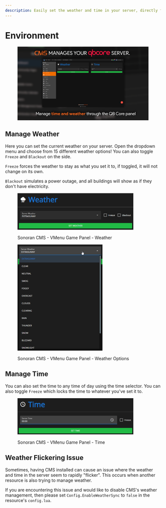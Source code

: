 ```yaml
---
description: Easily set the weather and time in your server, directly from CMS!
---
```


# Environment

<figure><img src="../../../.gitbook/assets/enviorment-2.png" alt=""><figcaption></figcaption></figure>

## Manage Weather

Here you can set the current weather on your server. Open the dropdown menu and choose from 15 different weather options! You can also toggle `Freeze` and `Blackout` on the side.

`Freeze` forces the weather to stay as what you set it to, if toggled, it will not change on its own.

`Blackout` simulates a power outage, and all buildings will show as if they don't have electricity.

<figure><img src="../../../.gitbook/assets/CMS_VMenuEnvWeather.png" alt="" width="375"><figcaption><p>Sonoran CMS - VMenu Game Panel - Weather</p></figcaption></figure>

<figure><img src="../../../.gitbook/assets/CMS_VMenuEnvWeatherOptions.png" alt="" width="275"><figcaption><p>Sonoran CMS - VMenu Game Panel - Weather Options</p></figcaption></figure>

## Manage Time

You can also set the time to any time of day using the time selector. You can also toggle `Freeze` which locks the time to whatever you've set it to.

<figure><img src="../../../.gitbook/assets/CMS_VMenuEnvTime.png" alt="" width="375"><figcaption><p>Sonoran CMS - VMenu Game Panel - Time</p></figcaption></figure>

## Weather Flickering Issue

Sometimes, having CMS installed can cause an issue where the weather and time in the server seem to rapidly "flicker". This occurs when another resource is also trying to manage weather.&#x20;

If you are encountering this issue and would like to disable CMS's weather management, then please set `Config.EnableWeatherSync` to `false` in the resource's `config.lua`.
